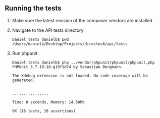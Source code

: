 ## Running the tests

1. Make sure the latest revision of the composer vendors are installed

2. Navigate to the API tests directory

	```
	Daniel:tests danielb$ pwd
	/Users/danielb/Desktop/Projects/directus6/api/tests
	```

3. Run phpunit

	```
	Daniel:tests danielb$ php ../vendor/phpunit/phpunit/phpunit.php
	PHPUnit 3.7.19-18-g19f1d74 by Sebastian Bergmann.

	The Xdebug extension is not loaded. No code coverage will be generated.


	................

	Time: 0 seconds, Memory: 14.50Mb

	OK (16 tests, 16 assertions)
	```